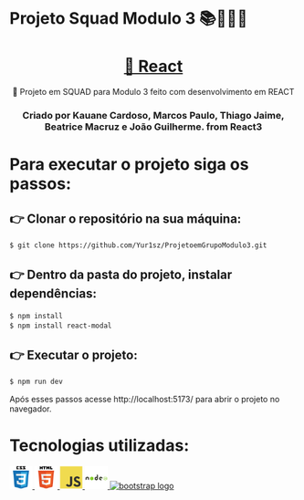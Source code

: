 # Projeto Squad Modulo 3 📚👩🏽‍💻

<h1 align="center">
    <a href="https://pt-br.reactjs.org/">🔗 React</a>
</h1>
<p align="center">🚀 Projeto em SQUAD para Modulo 3 feito com desenvolvimento em REACT</p>
<h3 align="center">Criado por Kauane Cardoso, Marcos Paulo, Thiago Jaime, Beatrice Macruz e João Guilherme. from React3</h3>



# Para executar o projeto siga os passos:


## 👉  Clonar o repositório na sua máquina:

```sh
$ git clone https://github.com/Yur1sz/ProjetoemGrupoModulo3.git
```
## 👉 Dentro da pasta do projeto, instalar dependências:

```sh
$ npm install
$ npm install react-modal
```
## 👉 Executar o projeto:

```sh
$ npm run dev
```

Após esses passos acesse http://localhost:5173/ para abrir o projeto no navegador.

# Tecnologias utilizadas: 
<p align="left"> <a href="https://www.w3schools.com/css/" target="_blank" rel="noreferrer"> <img src="https://raw.githubusercontent.com/devicons/devicon/master/icons/css3/css3-original-wordmark.svg" alt="css3" width="40" height="40"/> </a> <a href="https://www.w3.org/html/" target="_blank" rel="noreferrer"> <img src="https://raw.githubusercontent.com/devicons/devicon/master/icons/html5/html5-original-wordmark.svg" alt="html5" width="40" height="40"/> </a> <a href="https://developer.mozilla.org/en-US/docs/Web/JavaScript" target="_blank" rel="noreferrer"> <img src="https://raw.githubusercontent.com/devicons/devicon/master/icons/javascript/javascript-original.svg" alt="javascript" width="40" height="40"/> </a> <a href="https://nodejs.org" target="_blank" rel="noreferrer"> <img src="https://raw.githubusercontent.com/devicons/devicon/master/icons/nodejs/nodejs-original-wordmark.svg" alt="nodejs" width="40" height="40"/> 
  <img src="https://cdn.jsdelivr.net/gh/devicons/devicon/icons/bootstrap/bootstrap-original.svg" height="40" width="52" alt="bootstrap logo"  />
 
